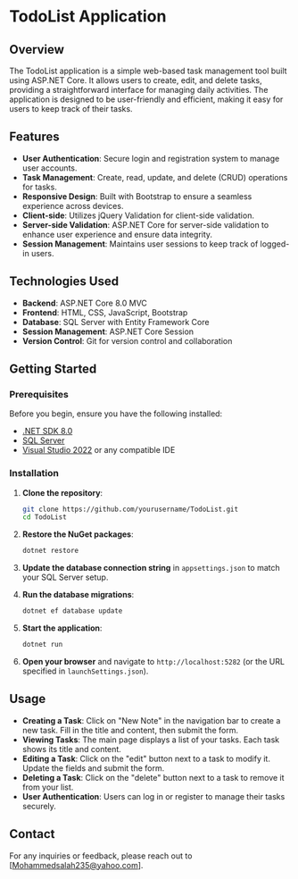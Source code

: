 # TodoList Application

## Overview

The TodoList application is a simple web-based task management tool built using ASP.NET Core. It allows users to create, edit, and delete tasks, providing a straightforward interface for managing daily activities. The application is designed to be user-friendly and efficient, making it easy for users to keep track of their tasks.

## Features

- **User Authentication**: Secure login and registration system to manage user accounts.
- **Task Management**: Create, read, update, and delete (CRUD) operations for tasks.
- **Responsive Design**: Built with Bootstrap to ensure a seamless experience across devices.
- **Client-side**: Utilizes jQuery Validation for client-side validation.
- **Server-side Validation**: ASP.NET Core for server-side validation to enhance user experience and ensure data integrity.
- **Session Management**: Maintains user sessions to keep track of logged-in users.

## Technologies Used

- **Backend**: ASP.NET Core 8.0 MVC
- **Frontend**: HTML, CSS, JavaScript, Bootstrap
- **Database**: SQL Server with Entity Framework Core
- **Session Management**: ASP.NET Core Session
- **Version Control**: Git for version control and collaboration

## Getting Started

### Prerequisites

Before you begin, ensure you have the following installed:

- [.NET SDK 8.0](https://dotnet.microsoft.com/download/dotnet/8.0)
- [SQL Server](https://www.microsoft.com/en-us/sql-server/sql-server-downloads)
- [Visual Studio 2022](https://visualstudio.microsoft.com/vs/) or any compatible IDE

### Installation

1. **Clone the repository**:
   ```bash
   git clone https://github.com/yourusername/TodoList.git
   cd TodoList
   ```

2. **Restore the NuGet packages**:
   ```bash
   dotnet restore
   ```

3. **Update the database connection string** in `appsettings.json` to match your SQL Server setup.

4. **Run the database migrations**:
   ```bash
   dotnet ef database update
   ```

5. **Start the application**:
   ```bash
   dotnet run
   ```

6. **Open your browser** and navigate to `http://localhost:5282` (or the URL specified in `launchSettings.json`).

## Usage

- **Creating a Task**: Click on "New Note" in the navigation bar to create a new task. Fill in the title and content, then submit the form.
- **Viewing Tasks**: The main page displays a list of your tasks. Each task shows its title and content.
- **Editing a Task**: Click on the "edit" button next to a task to modify it. Update the fields and submit the form.
- **Deleting a Task**: Click on the "delete" button next to a task to remove it from your list.
- **User Authentication**: Users can log in or register to manage their tasks securely.



## Contact

For any inquiries or feedback, please reach out to [Mohammedsalah235@yahoo.com].
